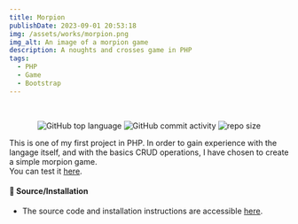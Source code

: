 ```yaml
---
title: Morpion
publishDate: 2023-09-01 20:53:18
img: /assets/works/morpion.png
img_alt: An image of a morpion game
description: A noughts and crosses game in PHP 
tags:
  - PHP
  - Game
  - Bootstrap
---
```


<div align="center">
  <br/>    
  
  ![GitHub top language](https://img.shields.io/github/languages/top/NullBrunk/PHPMorpion?style=for-the-badge)
  ![GitHub commit activity](https://img.shields.io/github/commit-activity/m/NullBrunk/PHPMorpion?style=for-the-badge)
  ![repo size](https://img.shields.io/github/repo-size/NullBrunk/PHPMorpion?style=for-the-badge)

</div>

This is one of my first project in PHP. In order to gain experience with the langage itself, and with the basics CRUD operations, I have chosen to create a simple morpion game.
<br>
You can test it <a href="https://brunkmorpion.000webhostapp.com/" target="_blank">here</a>.

#### 📂 Source/Installation
- The source code and installation instructions are accessible <a href="https://github.com/NullBrunk/PHPMorpion" target="_blank">here</a>.

